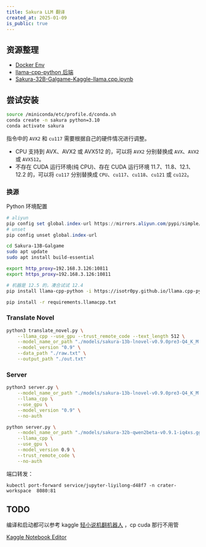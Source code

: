 ```yaml
---
title: Sakura LLM 翻译
created_at: 2025-01-09
is_public: true
---
```


## 资源整理

- [Docker Env](https://hub.docker.com/r/kurikomoe/sakura-13b-galgame/tags)
- [llama-cpp-python 后端](https://github.com/SakuraLLM/Sakura-13B-Galgame/wiki/Python%E9%83%A8%E7%BD%B2%E6%95%99%E7%A8%8B#llama-cpp-python%E5%90%8E%E7%AB%AF)
- [Sakura-32B-Galgame-Kaggle-llama.cpp.ipynb](https://github.com/Isotr0py/SakuraLLM-Notebooks/blob/main/Sakura-32B-Galgame-Kaggle-llama.cpp.ipynb?short_path=5e98739)

## 尝试安装

```bash
source /miniconda/etc/profile.d/conda.sh
conda create -n sakura python=3.10
conda activate sakura
```

指令中的 `AVX2` 和 `cu117` 需要根据自己的硬件情况进行调整。

- CPU 支持到 AVX、AVX2 或 AVX512 的，可以将 `AVX2` 分别替换成 `AVX`、`AVX2` 或 `AVX512`。
- 不存在 CUDA 运行环境(纯 CPU)、存在 CUDA 运行环境 11.7、11.8、12.1、12.2 的，可以将 `cu117` 分别替换成 `CPU`、`cu117`、`cu118`、`cu121` 或 `cu122`。

### 换源

Python 环境配置

```powershell
# aliyun
pip config set global.index-url https://mirrors.aliyun.com/pypi/simple/
# unset
pip config unset global.index-url
```

```bash
cd Sakura-13B-Galgame
sudo apt update
sudo apt install build-essential

export http_proxy=192.168.3.126:10811
export https_proxy=192.168.3.126:10811

# 机器是 12.5 的，凑合试试 12.4
pip install llama-cpp-python -i https://isotr0py.github.io/llama.cpp-python-index/wheels/cu124

pip install -r requirements.llamacpp.txt
```

### Translate Novel

```bash
python3 translate_novel.py \
    --llama_cpp --use_gpu --trust_remote_code --text_length 512 \
    --model_name_or_path "./models/sakura-13b-lnovel-v0.9.0pre3-Q4_K_M.gguf" \
    --model_version "0.9" \
    --data_path "./raw.txt" \
    --output_path "./out.txt"
```

### Server

```bash
python3 server.py \
    --model_name_or_path "./models/sakura-13b-lnovel-v0.9.0pre3-Q4_K_M.gguf" \
    --llama_cpp \
    --use_gpu \
    --model_version "0.9" \
    --no-auth

python server.py \
    --model_name_or_path "./models/sakura-32b-qwen2beta-v0.9.1-iq4xs.gguf" \
    --llama_cpp \
    --use_gpu \
    --model_version 0.9 \
    --trust_remote_code \
    --no-auth
```

端口转发：

```
kubectl port-forward service/jupyter-liyilong-d48f7 -n crater-workspace  8080:81
```

## TODO

编译和启动都可以参考 kaggle [轻小说机翻机器人](https://books.fishhawk.top/forum/6630f091c92d3f7ad7f50f23) ，cp cuda 那行不用管

[Kaggle Notebook Editor](https://www.kaggle.com/code/scratchpad/notebook196c723043/edit)
